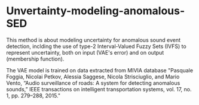 # Unvertainty-modeling-anomalous-SED
This method is about modeling uncertainty for anomalous sound event detection, inclding the use of type-2 Interval-Valued Fuzzy Sets (IVFS) to represent uncertainty, both on input (VAE's error) and on output (membership function).

The VAE model is trained on data extracted from MIVIA database "Pasquale Foggia, Nicolai Petkov, Alessia Saggese, Nicola Strisciuglio, and Mario Vento, “Audio surveillance of roads: A system for detecting anomalous sounds,” IEEE transactions on intelligent transportation systems, vol. 17, no. 1, pp. 279–288, 2015." 


